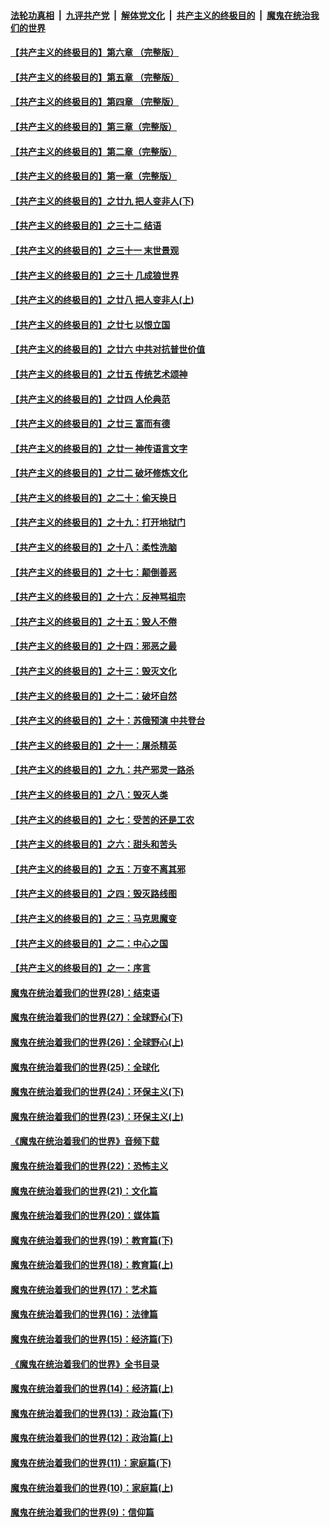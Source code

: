 

####  [法轮功真相](../../../../basic/blob/master/README.md?t=04092130) &nbsp;|&nbsp; [九评共产党](../../../../9ping.md/blob/master/README.md?t=04092130) &nbsp;|&nbsp; [解体党文化](../../../../jtdwh.md/blob/master/README.md?t=04092130)  &nbsp;|&nbsp; [共产主义的终极目的](../../../../gczydzjmd.md/blob/master/README.md?t=04092130) &nbsp;|&nbsp; [魔鬼在统治我们的世界](../../../../mgztzwmdsj.md/blob/master/README.md?t=04092130) 

#### [【共产主义的终极目的】第六章 （完整版）](../pages/nsc422/n11428913.md?t=04092130) 

#### [【共产主义的终极目的】第五章 （完整版）](../pages/nsc422/n11428912.md?t=04092130) 

#### [【共产主义的终极目的】第四章 （完整版）](../pages/nsc422/n11428907.md?t=04092130) 

#### [【共产主义的终极目的】第三章（完整版）](../pages/nsc422/n11428848.md?t=04092130) 

#### [【共产主义的终极目的】第二章（完整版）](../pages/nsc422/n11428831.md?t=04092130) 

#### [【共产主义的终极目的】第一章（完整版）](../pages/nsc422/n11417651.md?t=04092130) 

#### [【共产主义的终极目的】之廿九 把人变非人(下)](../pages/nsc422/n11344140.md?t=04092130) 

#### [【共产主义的终极目的】之三十二 结语](../pages/nsc422/n11360535.md?t=04092130) 

#### [【共产主义的终极目的】之三十一 末世景观](../pages/nsc422/n11351129.md?t=04092130) 

#### [【共产主义的终极目的】之三十 几成狼世界](../pages/nsc422/n11348280.md?t=04092130) 

#### [【共产主义的终极目的】之廿八 把人变非人(上)](../pages/nsc422/n11340492.md?t=04092130) 

#### [【共产主义的终极目的】之廿七 以恨立国](../pages/nsc422/n11336944.md?t=04092130) 

#### [【共产主义的终极目的】之廿六 中共对抗普世价值](../pages/nsc422/n11324785.md?t=04092130) 

#### [【共产主义的终极目的】之廿五 传统艺术颂神](../pages/nsc422/n11296396.md?t=04092130) 

#### [【共产主义的终极目的】之廿四 人伦典范](../pages/nsc422/n11296397.md?t=04092130) 

#### [【共产主义的终极目的】之廿三 富而有德](../pages/nsc422/n11283598.md?t=04092130) 

#### [【共产主义的终极目的】之廿一 神传语言文字](../pages/nsc422/n11263265.md?t=04092130) 

#### [【共产主义的终极目的】之廿二 破坏修炼文化](../pages/nsc422/n11245728.md?t=04092130) 

#### [【共产主义的终极目的】之二十：偷天换日](../pages/nsc422/n11238846.md?t=04092130) 

#### [【共产主义的终极目的】之十九：打开地狱门](../pages/nsc422/n11206376.md?t=04092130) 

#### [【共产主义的终极目的】之十八：柔性洗脑](../pages/nsc422/n11199994.md?t=04092130) 

#### [【共产主义的终极目的】之十七：颠倒善恶](../pages/nsc422/n11179782.md?t=04092130) 

#### [【共产主义的终极目的】之十六：反神骂祖宗](../pages/nsc422/n11166798.md?t=04092130) 

#### [【共产主义的终极目的】之十五：毁人不倦](../pages/nsc422/n11166792.md?t=04092130) 

#### [【共产主义的终极目的】之十四：邪恶之最](../pages/nsc422/n11150249.md?t=04092130) 

#### [【共产主义的终极目的】之十三：毁灭文化](../pages/nsc422/n11135227.md?t=04092130) 

#### [【共产主义的终极目的】之十二：破坏自然](../pages/nsc422/n11135214.md?t=04092130) 

#### [【共产主义的终极目的】之十：苏俄预演 中共登台](../pages/nsc422/n11118424.md?t=04092130) 

#### [【共产主义的终极目的】之十一：屠杀精英](../pages/nsc422/n11118442.md?t=04092130) 

#### [【共产主义的终极目的】之九：共产邪灵一路杀](../pages/nsc422/n11114139.md?t=04092130) 

#### [【共产主义的终极目的】之八：毁灭人类](../pages/nsc422/n11108503.md?t=04092130) 

#### [【共产主义的终极目的】之七：受苦的还是工农](../pages/nsc422/n11101809.md?t=04092130) 

#### [【共产主义的终极目的】之六：甜头和苦头](../pages/nsc422/n11096971.md?t=04092130) 

#### [【共产主义的终极目的】之五：万变不离其邪](../pages/nsc422/n11091285.md?t=04092130) 

#### [【共产主义的终极目的】之四：毁灭路线图](../pages/nsc422/n11086284.md?t=04092130) 

#### [【共产主义的终极目的】之三：马克思魔变](../pages/nsc422/n11061941.md?t=04092130) 

#### [【共产主义的终极目的】之二：中心之国](../pages/nsc422/n11047728.md?t=04092130) 

#### [【共产主义的终极目的】之一：序言](../pages/nsc422/n11086077.md?t=04092130) 

#### [魔鬼在统治着我们的世界(28)：结束语](../pages/nsc422/n10936246.md?t=04092130) 

#### [魔鬼在统治着我们的世界(27)：全球野心(下)](../pages/nsc422/n10928319.md?t=04092130) 

#### [魔鬼在统治着我们的世界(26)：全球野心(上)](../pages/nsc422/n10900318.md?t=04092130) 

#### [魔鬼在统治着我们的世界(25)：全球化](../pages/nsc422/n10788205.md?t=04092130) 

#### [魔鬼在统治着我们的世界(24)：环保主义(下)](../pages/nsc422/n10695307.md?t=04092130) 

#### [魔鬼在统治着我们的世界(23)：环保主义(上)](../pages/nsc422/n10688613.md?t=04092130) 

#### [《魔鬼在统治着我们的世界》音频下载](../pages/nsc422/n10635553.md?t=04092130) 

#### [魔鬼在统治着我们的世界(22)：恐怖主义](../pages/nsc422/n10614727.md?t=04092130) 

#### [魔鬼在统治着我们的世界(21)：文化篇](../pages/nsc422/n10597706.md?t=04092130) 

#### [魔鬼在统治着我们的世界(20)：媒体篇](../pages/nsc422/n10586579.md?t=04092130) 

#### [魔鬼在统治着我们的世界(19)：教育篇(下)](../pages/nsc422/n10564808.md?t=04092130) 

#### [魔鬼在统治着我们的世界(18)：教育篇(上)](../pages/nsc422/n10526970.md?t=04092130) 

#### [魔鬼在统治着我们的世界(17)：艺术篇](../pages/nsc422/n10499093.md?t=04092130) 

#### [魔鬼在统治着我们的世界(16)：法律篇](../pages/nsc422/n10485969.md?t=04092130) 

#### [魔鬼在统治着我们的世界(15)：经济篇(下)](../pages/nsc422/n10469975.md?t=04092130) 

#### [《魔鬼在统治着我们的世界》全书目录](../pages/nsc422/n10464261.md?t=04092130) 

#### [魔鬼在统治着我们的世界(14)：经济篇(上)](../pages/nsc422/n10457370.md?t=04092130) 

#### [魔鬼在统治着我们的世界(13)：政治篇(下)](../pages/nsc422/n10448270.md?t=04092130) 

#### [魔鬼在统治着我们的世界(12)：政治篇(上)](../pages/nsc422/n10444576.md?t=04092130) 

#### [魔鬼在统治着我们的世界(11)：家庭篇(下)](../pages/nsc422/n10440961.md?t=04092130) 

#### [魔鬼在统治着我们的世界(10)：家庭篇(上)](../pages/nsc422/n10435448.md?t=04092130) 

#### [魔鬼在统治着我们的世界(9)：信仰篇](../pages/nsc422/n10432159.md?t=04092130) 

